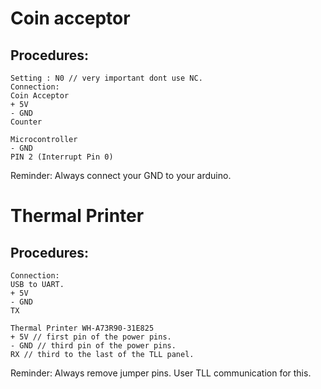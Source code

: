﻿# Coin acceptor
## Procedures:
```
Setting : N0 // very important dont use NC.
Connection:
Coin Acceptor
+ 5V
- GND
Counter

Microcontroller
- GND
PIN 2 (Interrupt Pin 0)
```

Reminder:
Always connect your GND to your arduino.



# Thermal Printer
## Procedures:
```
Connection:
USB to UART.
+ 5V 
- GND
TX

Thermal Printer WH-A73R90-31E825
+ 5V // first pin of the power pins.
- GND // third pin of the power pins.
RX // third to the last of the TLL panel.

```

Reminder:
Always remove jumper pins. 
User TLL communication for this.